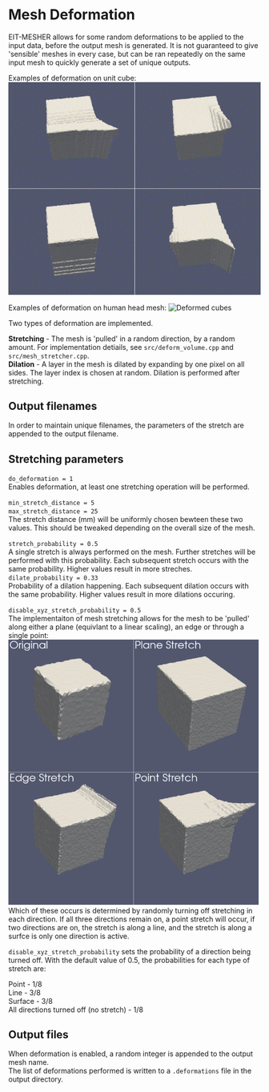 # Mesh Deformation
EIT-MESHER allows for some random deformations to be applied to the input data, before the output mesh is generated. It is not guaranteed to give 'sensible' meshes in every case, but can be ran repeatedly on the same input mesh to quickly generate a set of unique outputs.

Examples of deformation on unit cube:
![Deformed cubes](figures/deformed_cubes.gif)

Examples of deformation on human head mesh:
![Deformed cubes](figures/deformed_head.gif)

Two types of deformation are implemented.

**Stretching** - The mesh is 'pulled' in a random direction, by a random amount. For implementation detiails, see `src/deform_volume.cpp` and `src/mesh_stretcher.cpp`.  
**Dilation** - A layer in the mesh is dilated by expanding by one pixel on all sides.  The layer index is chosen at random.  Dilation is performed after stretching.

## Output filenames
In order to maintain unique filenames, the parameters of the stretch are appended to the output filename.
## Stretching parameters
`do_deformation = 1`  
Enables deformation, at least one stretching operation will be performed.

`min_stretch_distance = 5`  
`max_stretch_distance = 25`  
The stretch distance (mm) will be uniformly chosen bewteen these two values. This should be tweaked depending on the overall size of the mesh.

`stretch_probability = 0.5`  
A single stretch is always performed on the mesh. Further stretches will be performed with this probability. Each subsequent stretch occurs with the same probability. Higher values result in more streches.  
`dilate_probability = 0.33`  
Probability of a dilation happening. Each subsequent dilation occurs with the same probability. Higher values result in more dilations occuring.

`disable_xyz_stretch_probability = 0.5`  
The implementaiton of mesh stretching allows for the mesh to be 'pulled' along either a plane (equivlant to a linear scaling), an edge or through a single point:  
<img src="figures/surface_edge_point_stretch.png" alt="drawing" width="500"/>  
Which of these occurs is determined by randomly turning off stretching in each direction. If all three directions remain on, a point stretch will occur, if two directions are on, the stretch is along a line, and the stretch is along a surfce is only one direction is active.



`disable_xyz_stretch_probability` sets the probability of a direction being turned off. With the default value of 0.5, the probabilities for each type of stretch are:

Point - 1/8  
Line - 3/8  
Surface - 3/8  
All directions turned off (no stretch) - 1/8  

## Output files
When deformation is enabled, a random integer is appended to the output mesh name.  
The list of deformations performed is written to a `.deformations` file in the output directory.
